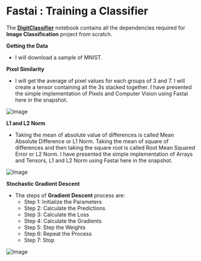# **Fastai : Training a Classifier**

The [**DigitClassifier**](https://github.com/ThinamXx/Fastai/blob/main/3.%20Training%20a%20Classifier/DigitClassifier.ipynb) notebook contains all the dependencies required for **Image Classification** project from scratch.  

**Getting the Data**
- I will download a sample of MNIST.

**Pixel Similarity**
- I will get the average of pixel values for each groups of 3 and 7. I will create a tensor containing all the 3s stacked together. I have presented the simple implementation of Pixels and Computer Vision using Fastai here in the snapshot.

![Image](https://github.com/ThinamXx/300Days__MachineLearningDeepLearning/blob/main/Images/Day%20198.PNG)

**L1 and L2 Norm**
- Taking the mean of absolute value of differences is called Mean Absolute Difference or L1 Norm. Taking the mean of square of differences and then taking the square root is called Root Mean Squared Error or L2 Norm. I have presented the simple implementation of Arrays and Tensors, L1 and L2 Norm using Fastai here in the snapshot.

![Image](https://github.com/ThinamXx/300Days__MachineLearningDeepLearning/blob/main/Images/Day%20199.PNG)

**Stochastic Gradient Descent**
- The steps of **Gradient Descent** process are: 
  - Step 1: Initialize the Parameters
  - Step 2: Calculate the Predictions
  - Step 3: Calculate the Loss
  - Step 4: Calculate the Gradients
  - Step 5: Step the Weights
  - Step 6: Repeat the Process
  - Step 7: Stop
 
 ![Image](https://github.com/ThinamXx/300Days__MachineLearningDeepLearning/blob/main/Images/Day%20201.PNG)
